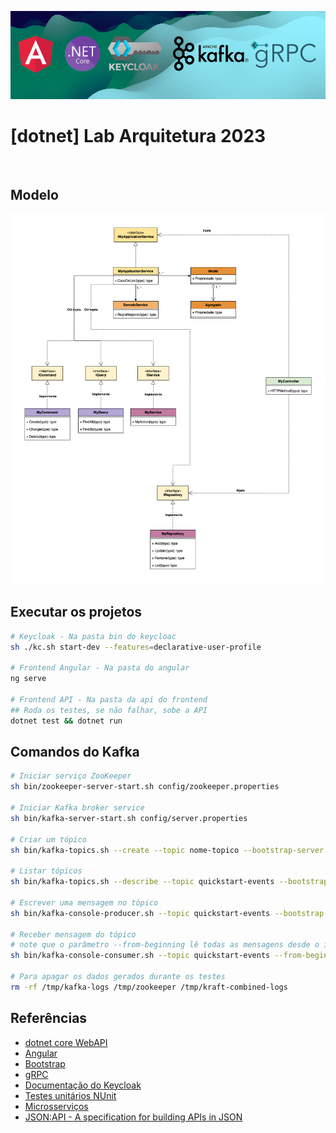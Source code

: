![alt text](./doc/label.png)
# [dotnet] Lab Arquitetura 2023
<br />

## Modelo
![Modelo](./doc/modelo-5.png)

## Executar os projetos
```bash
# Keycloak - Na pasta bin do keycloac
sh ./kc.sh start-dev --features=declarative-user-profile

# Frontend Angular - Na pasta do angular
ng serve

# Frontend API - Na pasta da api do frontend
## Roda os testes, se não falhar, sobe a API
dotnet test && dotnet run
```

## Comandos do Kafka
``` bash
# Iniciar serviço ZooKeeper
sh bin/zookeeper-server-start.sh config/zookeeper.properties

# Iniciar Kafka broker service
sh bin/kafka-server-start.sh config/server.properties

# Criar um tópico
sh bin/kafka-topics.sh --create --topic nome-topico --bootstrap-server localhost:9092

# Listar tópicos
sh bin/kafka-topics.sh --describe --topic quickstart-events --bootstrap-server localhost:9092

# Escrever uma mensagem no tópico
sh bin/kafka-console-producer.sh --topic quickstart-events --bootstrap-server localhost:9092

# Receber mensagem do tópico
# note que o parâmetro --from-beginning lê todas as mensagens desde o início
sh bin/kafka-console-consumer.sh --topic quickstart-events --from-beginning --bootstrap-server localhost:9092

# Para apagar os dados gerados durante os testes
rm -rf /tmp/kafka-logs /tmp/zookeeper /tmp/kraft-combined-logs
```

## Referências
- [dotnet core WebAPI](https://learn.microsoft.com/en-us/aspnet/core/web-api/?WT.mc_id=dotnet-35129-website&view=aspnetcore-7.0)
- [Angular](https://angular.io/)
- [Bootstrap](https://getbootstrap.com/docs/5.3/getting-started/introduction/)
- [gRPC](https://grpc.io/)
- [Documentação do Keycloak](https://www.keycloak.org/docs)
- [Testes unitários NUnit](https://www.devmedia.com.br/teste-unitario-com-nunit/41236)
- [Microsserviços](https://learn.microsoft.com/fr-fr/azure/architecture/guide/architecture-styles/microservices)
- [JSON:API - A specification for building APIs in JSON](https://jsonapi.org/)